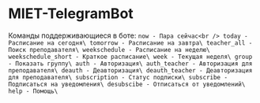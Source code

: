 # MIET-TelegramBot
Команды поддерживающиеся в боте:
`
now - Пара сейчас<br />
today - Расписание на сегодня\
tomorrow - Расписание на завтра\
teacher_all - Поиск преподавателя\
weekschedule - Расписание на неделю\
weekschedule_short - Краткое расписание\
week - Текущая неделя\
group - Показать группу\
auth - Авторизация\
auth_teacher - Авторизация для преподавателя\
deauth - Деавторизация\
deauth_teacher - Деавторизация для преподавателя\
subscription - Статус подписки\
subscribe - Подписаться на уведомления\
desubscibe - Отписаться от уведомлений\
help - Помощь\
`

